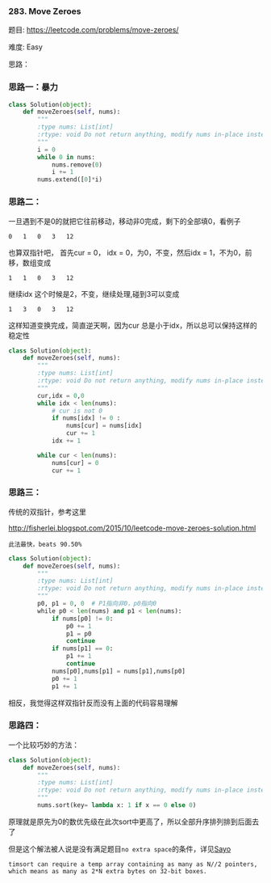 ### 283. Move Zeroes


题目:
<https://leetcode.com/problems/move-zeroes/>


难度:
Easy


思路：

### 思路一：暴力

```python
class Solution(object):
    def moveZeroes(self, nums):
        """
        :type nums: List[int]
        :rtype: void Do not return anything, modify nums in-place instead.
        """
        i = 0
        while 0 in nums:
            nums.remove(0)
            i += 1
        nums.extend([0]*i)
```

### 思路二：

一旦遇到不是0的就把它往前移动，移动非0完成，剩下的全部填0，看例子



```
0	1	0	3	12

```

也算双指针吧，
首先cur = 0， idx = 0，为0，不变，然后idx = 1，不为0，前移，数组变成

```
1	1	0	3	12
```

继续idx 这个时候是2，不变，继续处理,碰到3可以变成

```
1	3	0	3	12
```
这样知道变换完成，简直逆天啊，因为cur 总是小于idx，所以总可以保持这样的稳定性


```python
class Solution(object):
    def moveZeroes(self, nums):
        """
        :type nums: List[int]
        :rtype: void Do not return anything, modify nums in-place instead.
        """
        cur,idx = 0,0         
        while idx < len(nums):
        	# cur is not 0
        	if nums[idx] != 0 :
        		nums[cur] = nums[idx]
        		cur += 1
        	idx += 1

        while cur < len(nums):
        	nums[cur] = 0
        	cur += 1

```


### 思路三：

传统的双指针，参考这里

<http://fisherlei.blogspot.com/2015/10/leetcode-move-zeroes-solution.html>

```此法最快，beats 90.50%```

```python
class Solution(object):
    def moveZeroes(self, nums):
        """
        :type nums: List[int]
        :rtype: void Do not return anything, modify nums in-place instead.
        """
        p0, p1 = 0, 0  # P1指向非0，p0指向0
        while p0 < len(nums) and p1 < len(nums):
        	if nums[p0] != 0:
        		p0 += 1
        		p1 = p0
        		continue
        	if nums[p1] == 0:
        		p1 += 1
        		continue
        	nums[p0],nums[p1] = nums[p1],nums[p0]
        	p0 += 1
        	p1 += 1
```

相反，我觉得这样双指针反而没有上面的代码容易理解

### 思路四：

一个比较巧妙的方法：
```python
class Solution(object):
    def moveZeroes(self, nums):
        """
        :type nums: List[int]
        :rtype: void Do not return anything, modify nums in-place instead.
        """
        nums.sort(key= lambda x: 1 if x == 0 else 0)
```
原理就是原先为0的数优先级在此次sort中更高了，所以全部升序排列排到后面去了

但是这个解法被人说是没有满足题目```no extra space```的条件，详见[Sayo](https://leetcode.com/problems/move-zeroes/discuss/72074/)
```
timsort can require a temp array containing as many as N//2 pointers, which means as many as 2*N extra bytes on 32-bit boxes.
```


